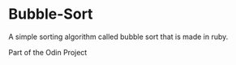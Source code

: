 # Bubble-Sort
A simple sorting algorithm called bubble sort that is made in ruby.

Part of the Odin Project
